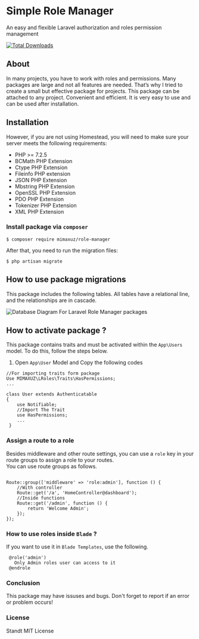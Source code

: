 # Simple Role Manager
An easy and flexible Laravel authorization and roles permission management

[![Total Downloads](https://img.shields.io/packagist/dt/mimaxuz/role-manager.svg?style=flat-square)](https://packagist.org/packages/mimaxuz/role-manager)

## About
In many projects, you have to work with roles and permissions. Many packages are large and not all features are needed. That’s why I tried to create a small but effective package for projects. This package can be attached to any project. Convenient and efficient. It is very easy to use and can be used after installation.

## Installation
However, if you are not using Homestead, you will need to make sure your server meets the following requirements:
- PHP >= 7.2.5
- BCMath PHP Extension
- Ctype PHP Extension
- Fileinfo PHP extension
- JSON PHP Extension
- Mbstring PHP Extension
- OpenSSL PHP Extension
- PDO PHP Extension
- Tokenizer PHP Extension
- XML PHP Extension

### Install package via ```composer```
```
$ composer require mimaxuz/role-manager
```
After that, you need to run the migration files:
```
$ php artisan migrate
```
## How to use package migrations
This package includes the following tables. All tables have a relational line, and the relationships are in cascade.

![Database Diagram For Laravel Role Manager packages](http://yaqubov.info/packages/database_diagram_for_roles_and_permissions_laravel.jpg)
## How to activate package ?
This package contains traits and must be activated within the ```App\Users``` model. To do this, follow the steps below.
1. Open ```App\User``` Model and Copy the following codes
```
//For importing traits form package
Use MIMAXUZ\LRoles\Traits\HasPermissions;
...

class User extends Authenticatable
{
    use Notifiable;
    //Import The Trait
    use HasPermissions; 
    ...
 }
```

### Assign a route to a role
Besides middleware and other route settings, you can use a `role` key in your route groups to assign a role to your routes.
<br>
You can use route groups as follows.
```

Route::group(['middleware' => 'role:admin'], function () {
    //With controller
    Route::get('/a', 'HomeController@dashboard');
    //Inside functions
    Route::get('/admin', function () {
        return 'Welcome Admin';
    });
});
```
### How to use roles inside `Blade` ?
If you want to use it in `Blade Templates`, use the following.
```
 @role('admin')
   Only Admin roles user can access to it
 @endrole
 ```
 

### Conclusion
This package may have issuses and bugs. Don't forget to report if an error or problem occurs!

### License
Standt MIT License
